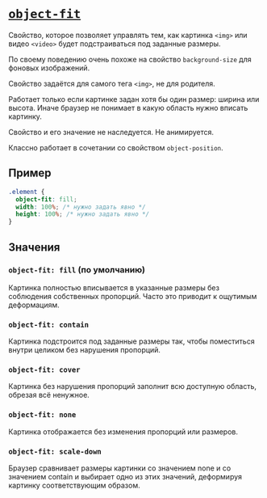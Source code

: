 # [`object-fit`](../index.md)

Свойство, которое позволяет управлять тем, как картинка `<img>` или видео `<video>` будет подстраиваться под заданные размеры.

По своему поведению очень похоже на свойство `background-size` для фоновых изображений.

Свойство задаётся для самого тега `<img>`, не для родителя.

Работает только если картинке задан хотя бы один размер: ширина или высота. Иначе браузер не понимает в какую область нужно вписать картинку.

Свойство и его значение не наследуется. Не анимируется.

Классно работает в сочетании со свойством `object-position`.

## Пример

```css
.element {
  object-fit: fill;
  width: 100%; /* нужно задать явно */
  height: 100%; /* нужно задать явно */
}
```

## Значения

### `object-fit: fill` (по умолчанию)

Картинка полностью вписывается в указанные размеры без соблюдения собственных пропорций. Часто это приводит к ощутимым деформациям.

### `object-fit: contain`

Картинка подстроится под заданные размеры так, чтобы поместиться внутри целиком без нарушения пропорций.

### `object-fit: cover`

Картинка без нарушения пропорций заполнит всю доступную область, обрезая всё ненужное.

### `object-fit: none`

Картинка отображается без изменения пропорций или размеров.

### `object-fit: scale-down`

Браузер сравнивает размеры картинки со значением none и со значением contain и выбирает одно из этих значений, деформируя картинку соответствующим образом.
